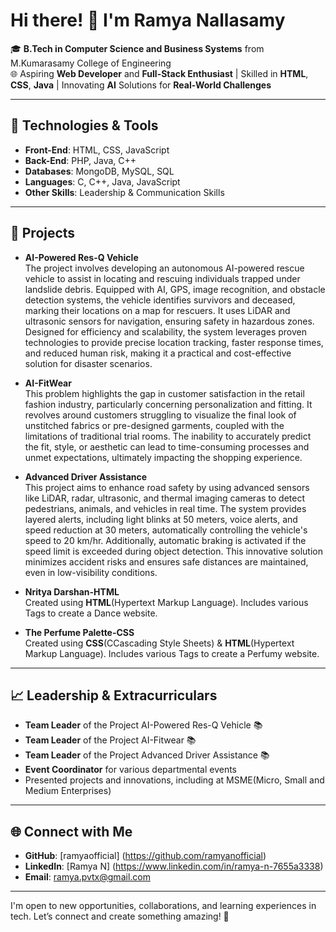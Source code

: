 # Hi there! 👋 I'm Ramya Nallasamy

🎓 **B.Tech in Computer Science and Business Systems** from M.Kumarasamy College of Engineering  
🌐 Aspiring **Web Developer** and **Full-Stack Enthusiast** | Skilled in **HTML**, **CSS**, **Java** | Innovating **AI** Solutions for **Real-World Challenges**

---

## 🔧 Technologies & Tools
- **Front-End**: HTML, CSS, JavaScript
- **Back-End**: PHP, Java, C++
- **Databases**: MongoDB, MySQL, SQL
- **Languages**: C, C++, Java, JavaScript
- **Other Skills**: Leadership & Communication Skills

---

## 💼 Projects
- **AI-Powered Res-Q Vehicle**  
  The project involves developing an autonomous AI-powered rescue vehicle to assist in locating and rescuing individuals trapped under landslide debris. Equipped with AI, GPS, image recognition, and obstacle detection systems, the vehicle identifies survivors and deceased, marking their locations on a map for rescuers. It uses LiDAR and ultrasonic sensors for navigation, ensuring safety in hazardous zones. Designed for efficiency and scalability, the system leverages proven technologies to provide precise location tracking, faster response times, and reduced human risk, making it a practical and cost-effective solution for disaster scenarios.

- **AI-FitWear**  
  This problem highlights the gap in customer satisfaction in the retail fashion industry, particularly concerning personalization and fitting. It revolves around customers struggling to visualize the final look of unstitched fabrics or pre-designed garments, coupled with the limitations of traditional trial rooms. The inability to accurately predict the fit, style, or aesthetic can lead to time-consuming processes and unmet expectations, ultimately impacting the shopping experience.  

- **Advanced Driver Assistance**  
  This project aims to enhance road safety by using advanced sensors like LiDAR, radar, ultrasonic, and thermal imaging cameras to detect pedestrians, animals, and vehicles in real time. The system provides layered alerts, including light blinks at 50 meters, voice alerts, and speed reduction at 30 meters, automatically controlling the vehicle's speed to 20 km/hr. Additionally, automatic braking is activated if the speed limit is exceeded during object detection. This innovative solution minimizes accident risks and ensures safe distances are maintained, even in low-visibility conditions.

- **Nritya Darshan-HTML**  
  Created using **HTML**(Hypertext Markup Language). Includes various Tags to create a Dance website.

- **The Perfume Palette-CSS**  
  Created using **CSS**(CCascading Style Sheets) & **HTML**(Hypertext Markup Language). Includes various Tags to create a Perfumy website.

---

## 📈 Leadership & Extracurriculars
- **Team Leader** of the Project AI-Powered Res-Q Vehicle 📚
- **Team Leader** of the Project AI-Fitwear 📚
- **Team Leader** of the Project Advanced Driver Assistance 📚
- **Event Coordinator** for various departmental events
- Presented projects and innovations, including at MSME(Micro, Small and Medium Enterprises)

---

## 🌐 Connect with Me
- **GitHub**: [ramyaofficial] (https://github.com/ramyanofficial)
- **LinkedIn**: [Ramya N] (https://www.linkedin.com/in/ramya-n-7655a3338)
- **Email**: ramya.pvtx@gmail.com

---

I'm open to new opportunities, collaborations, and learning experiences in tech. Let’s connect and create something amazing! 🚀
